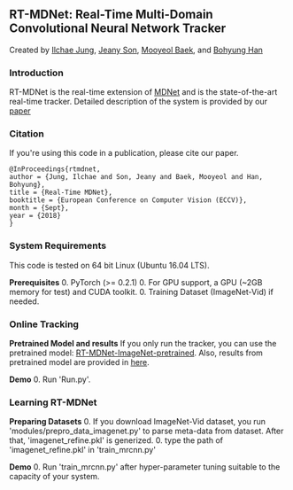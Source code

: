 ## RT-MDNet: Real-Time Multi-Domain Convolutional Neural Network Tracker

Created by [Ilchae Jung](http://cvlab.postech.ac.kr/~chey0313), [Jeany Son](http://cvlab.postech.ac.kr/~jeany), [Mooyeol Baek](http://cvlab.postech.ac.kr/~mooyeol), and [Bohyung Han](http://cvlab.snu.ac.kr/~bhhan) 

### Introduction
RT-MDNet is the real-time extension of [MDNet](http://cvlab.postech.ac.kr/research/mdnet/) and is the state-of-the-art real-time tracker.
Detailed description of the system is provided by our [paper](https://arxiv.org/pdf/1808.08834.pdf)

### Citation
If you're using this code in a publication, please cite our paper.

	@InProceedings{rtmdnet,
	author = {Jung, Ilchae and Son, Jeany and Baek, Mooyeol and Han, Bohyung},
	title = {Real-Time MDNet},
	booktitle = {European Conference on Computer Vision (ECCV)},
	month = {Sept},
	year = {2018}
	}
  

### System Requirements

This code is tested on 64 bit Linux (Ubuntu 16.04 LTS).

**Prerequisites** 
  0. PyTorch (>= 0.2.1)
  0. For GPU support, a GPU (~2GB memory for test) and CUDA toolkit.
  0. Training Dataset (ImageNet-Vid) if needed.
  
### Online Tracking

**Pretrained Model and results**
If you only run the tracker, you can use the pretrained model: 
[RT-MDNet-ImageNet-pretrained](https://www.dropbox.com/s/lr8uft05zlo21an/rt-mdnet.pth?dl=0).
Also, results from pretrained model are provided in [here](https://www.dropbox.com/s/pefp4dqjwjows3z/RT-MDNet%20Results.zip?dl=0).

**Demo**
   0. Run 'Run.py'.

### Learning RT-MDNet
**Preparing Datasets**
  0. If you download ImageNet-Vid dataset, you run 'modules/prepro_data_imagenet.py' to parse meta-data from dataset. After that, 'imagenet_refine.pkl' is generized.
  0. type the path of 'imagenet_refine.pkl' in 'train_mrcnn.py'
  
**Demo**
  0. Run 'train_mrcnn.py' after hyper-parameter tuning suitable to the capacity of your system.
  
